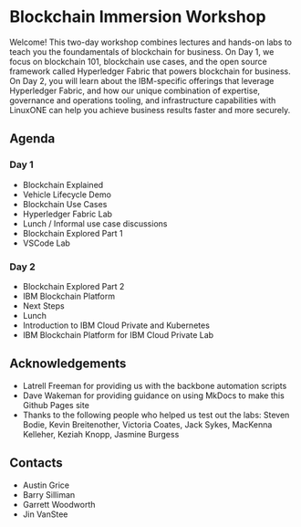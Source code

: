 # Blockchain Immersion Workshop
Welcome! This two-day workshop combines lectures and hands-on labs to teach you the foundamentals of blockchain for business. On Day 1, we focus on blockchain 101, blockchain use cases, and the open source framework called Hyperledger Fabric that powers blockchain for business. On Day 2, you will learn about the IBM-specific offerings that leverage Hyperledger Fabric, and how our unique combination of expertise, governance and operations tooling, and infrastructure capabilities with LinuxONE can help you achieve business results faster and more securely.

## Agenda

### Day 1
* Blockchain Explained
* Vehicle Lifecycle Demo
* Blockchain Use Cases
* Hyperledger Fabric Lab
* Lunch / Informal use case discussions
* Blockchain Explored Part 1
* VSCode Lab

### Day 2
* Blockchain Explored Part 2
* IBM Blockchain Platform
* Next Steps
* Lunch
* Introduction to IBM Cloud Private and Kubernetes
* IBM Blockchain Platform for IBM Cloud Private Lab

## Acknowledgements

* Latrell Freeman for providing us with the backbone automation scripts
* Dave Wakeman for providing guidance on using MkDocs to make this Github Pages site
* Thanks to the following people who helped us test out the labs: Steven Bodie, Kevin Breitenother, Victoria Coates, Jack Sykes, MacKenna Kelleher, Keziah Knopp, Jasmine Burgess


## Contacts
* Austin Grice
* Barry Silliman
* Garrett Woodworth
* Jin VanStee

